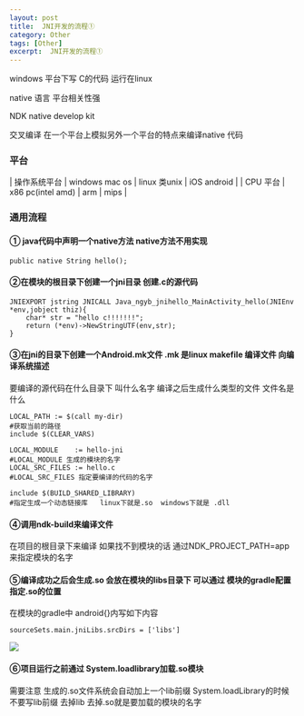 ```yaml
---
layout: post
title:  JNI开发的流程①
category: Other
tags: [Other]
excerpt:  JNI开发的流程①
---
```


windows 平台下写 C的代码      运行在linux 
     
native 语言  平台相关性强 

NDK   native develop kit 
     
交叉编译  在一个平台上模拟另外一个平台的特点来编译native 代码

### 平台 ###

| 操作系统平台 | windows mac os | linux 类unix | iOS   android |
| CPU 平台 | x86 pc(intel amd) | arm | mips |
 
### 通用流程 ###

#### ① java代码中声明一个native方法 native方法不用实现 ####
 
    public native String hello();
 
#### ②在模块的根目录下创建一个jni目录 创建.c的源代码 ####

	JNIEXPORT jstring JNICALL Java_ngyb_jnihello_MainActivity_hello(JNIEnv *env,jobject thiz){
	    char* str = "hello c!!!!!!!";
	    return (*env)->NewStringUTF(env,str);
	}
 
#### ③在jni的目录下创建一个Android.mk文件  .mk 是linux makefile 编译文件 向编译系统描述 ####

要编译的源代码在什么目录下 叫什么名字 编译之后生成什么类型的文件 文件名是什么
 
	LOCAL_PATH := $(call my-dir)
	#获取当前的路径
	include $(CLEAR_VARS)
	
	LOCAL_MODULE    := hello-jni
	#LOCAL_MODULE 生成的模块的名字
	LOCAL_SRC_FILES := hello.c
	#LOCAL_SRC_FILES 指定要编译的代码的名字
	
	include $(BUILD_SHARED_LIBRARY)
	#指定生成一个动态链接库   linux下就是.so  windows下就是 .dll

#### ④调用ndk-build来编译文件 ####

在项目的根目录下来编译 如果找不到模块的话 通过NDK_PROJECT_PATH=app 来指定模块的名字

#### ⑤编译成功之后会生成.so    会放在模块的libs目录下 可以通过 模块的gradle配置 指定.so的位置 ####

在模块的gradle中 android{}内写如下内容

	sourceSets.main.jniLibs.srcDirs = ['libs']

![](http://www.nangongyibin.com/assets/images/Android/54.png)

#### ⑥项目运行之前通过 System.loadlibrary加载.so模块 #####

需要注意 生成的.so文件系统会自动加上一个lib前缀
System.loadLibrary的时候 不要写lib前缀 去掉lib 去掉.so就是要加载的模块的名字